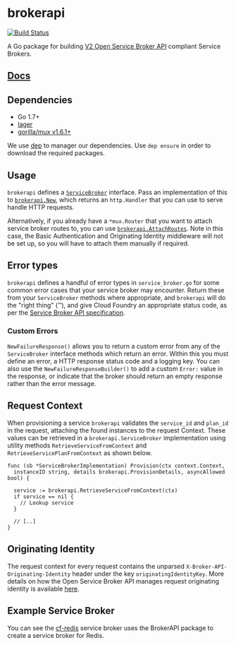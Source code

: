 # brokerapi

[![Build
Status](https://travis-ci.org/pivotal-cf/brokerapi.svg?branch=master)](https://travis-ci.org/pivotal-cf/brokerapi)

A Go package for building [V2 Open Service Broker
API](https://github.com/openservicebrokerapi/servicebroker/) compliant Service
Brokers.

## [Docs](https://godoc.org/github.com/pivotal-cf/brokerapi)

## Dependencies

- Go 1.7+
- [lager](https://github.com/cloudfoundry/lager)
- [gorilla/mux v1.6.1+](https://github.com/gorilla/mux)

We use [dep](https://github.com/golang/dep) to manager our dependencies. Use
`dep ensure` in order to download the required packages.

## Usage

`brokerapi` defines a
[`ServiceBroker`](https://godoc.org/github.com/pivotal-cf/brokerapi#ServiceBroker)
interface. Pass an implementation of this to
[`brokerapi.New`](https://godoc.org/github.com/pivotal-cf/brokerapi#New), which
returns an `http.Handler` that you can use to serve handle HTTP requests.

Alternatively, if you already have a `*mux.Router` that you want to attach
service broker routes to, you can use
[`brokerapi.AttachRoutes`](https://godoc.org/github.com/pivotal-cf/brokerapi#AttachRoutes).
Note in this case, the Basic Authentication and Originating Identity middleware
will not be set up, so you will have to attach them manually if required.

## Error types

`brokerapi` defines a handful of error types in `service_broker.go` for some
common error cases that your service broker may encounter. Return these from
your `ServiceBroker` methods where appropriate, and `brokerapi` will do the
"right thing" (™), and give Cloud Foundry an appropriate status code, as per
the [Service Broker API
specification](https://docs.cloudfoundry.org/services/api.html).

### Custom Errors

`NewFailureResponse()` allows you to return a custom error from any of the
`ServiceBroker` interface methods which return an error. Within this you must
define an error, a HTTP response status code and a logging key. You can also
use the `NewFailureResponseBuilder()` to add a custom `Error:` value in the
response, or indicate that the broker should return an empty response rather
than the error message.

## Request Context

When provisioning a service `brokerapi` validates the `service_id` and `plan_id`
in the request, attaching the found instances to the request Context. These
values can be retrieved in a `brokerapi.ServiceBroker` implementation using 
utility methods `RetrieveServiceFromContext` and `RetrieveServicePlanFromContext`
as shown below.

```golang
func (sb *ServiceBrokerImplementation) Provision(ctx context.Context,
  instanceID string, details brokerapi.ProvisionDetails, asyncAllowed bool) {

  service := brokerapi.RetrieveServiceFromContext(ctx)
  if service == nil {
    // Lookup service
  }

  // [..]
}
```

## Originating Identity

The request context for every request contains the unparsed
`X-Broker-API-Originating-Identity` header under the key
`originatingIdentityKey`.  More details on how the Open Service Broker API
manages request originating identity is available
[here](https://github.com/openservicebrokerapi/servicebroker/blob/master/spec.md#originating-identity).

## Example Service Broker

You can see the
[cf-redis](https://github.com/pivotal-cf/cf-redis-broker/blob/2f0e9a8ebb1012a9be74bbef2d411b0b3b60352f/broker/broker.go)
service broker uses the BrokerAPI package to create a service broker for Redis.
